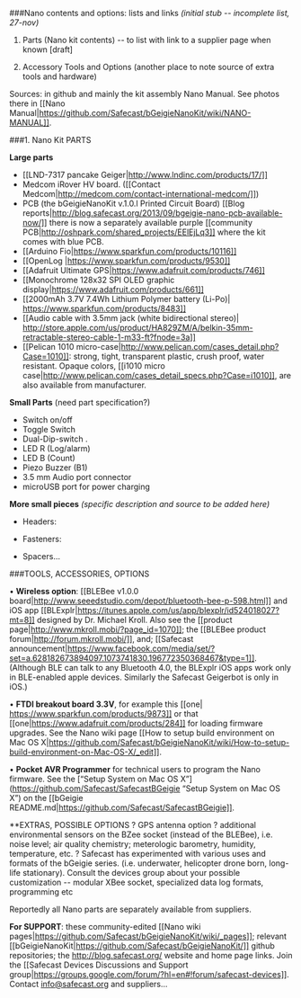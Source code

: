 ###Nano contents and options: lists and links
*(initial stub -- incomplete list, 27-nov)*

1) Parts (Nano kit contents) -- to list with link to a supplier page when known [draft]

2) Accessory Tools and Options (another place to note source of extra tools and hardware)

Sources: in github and mainly the kit assembly Nano Manual. See photos there in [[Nano Manual|https://github.com/Safecast/bGeigieNanoKit/wiki/NANO-MANUAL]].


###1. Nano Kit PARTS

**Large parts**

* [[LND-7317 pancake Geiger|http://www.lndinc.com/products/17/]]
* Medcom iRover HV board. ([[Contact Medcom|http://medcom.com/contact-international-medcom/]])
* PCB (the bGeigieNanoKit v.1.0.l Printed Circuit Board) [[Blog reports|http://blog.safecast.org/2013/09/bgeigie-nano-pcb-available-now/]] there is now a separately available purple [[community PCB|http://oshpark.com/shared_projects/EElEjLq3]] where the kit comes with blue PCB.
* [[Arduino Fio|https://www.sparkfun.com/products/10116]]
* [[OpenLog |https://www.sparkfun.com/products/9530]]
* [[Adafruit Ultimate GPS|https://www.adafruit.com/products/746]]
* [[Monochrome 128x32 SPI OLED graphic display|https://www.adafruit.com/products/661]]
* [[2000mAh 3.7V 7.4Wh Lithium Polymer battery (Li-Po)| https://www.sparkfun.com/products/8483]]
* [[Audio cable with 3.5mm jack (white bidirectional stereo)| http://store.apple.com/us/product/HA829ZM/A/belkin-35mm-retractable-stereo-cable-1-m33-ft?fnode=3a]]
* [[Pelican 1010 micro-case|http://www.pelican.com/cases_detail.php?Case=1010]]: strong, tight, transparent plastic, crush proof, water resistant. Opaque colors, [[i1010 micro case|http://www.pelican.com/cases_detail_specs.php?Case=i1010]], are also available from manufacturer. 

**Small Parts** (need part specification?)

* Switch on/off 
* Toggle Switch  
* Dual-Dip-switch . 
* LED R  (Log/alarm)
* LED B  (Count)
* Piezo Buzzer (B1)
* 3.5 mm Audio port connector 
* microUSB port for power charging 


**More small pieces** *(specific description and source to be added here)* 

* Headers:

* Fasteners:

* Spacers…

###TOOLS, ACCESSORIES, OPTIONS

•	**Wireless option**: [[BLEBee v1.0.0 board|http://www.seeedstudio.com/depot/bluetooth-bee-p-598.html]]  and iOS app [[BLExplr|https://itunes.apple.com/us/app/blexplr/id524018027?mt=8]] designed by Dr. Michael Kroll. Also see the [[product page|http://www.mkroll.mobi/?page_id=1070]]; the [[BLEBee product forum|http://forum.mkroll.mobi/]], and; [[Safecast announcement|https://www.facebook.com/media/set/?set=a.628182673894097.1073741830.196772350368467&type=1]]. (Although BLE can talk to any Bluetooth 4.0, the BLExplr iOS apps work only in BLE-enabled apple devices. Similarly the Safecast Geigerbot is only in iOS.)

•	**FTDI breakout board 3.3V**, for example this [[one| https://www.sparkfun.com/products/9873]] or that [[one|https://www.adafruit.com/products/284]] for loading firmware upgrades. See the Nano wiki page [[How to setup build environment on Mac OS X|https://github.com/Safecast/bGeigieNanoKit/wiki/How-to-setup-build-environment-on-Mac-OS-X/_edit]].

•	**Pocket AVR Programmer** for technical users to program the Nano firmware. See the  [“Setup System on Mac OS X”](https://github.com/Safecast/SafecastBGeigie “Setup System on Mac OS X”) on the [[bGeigie README.md|https://github.com/Safecast/SafecastBGeigie]].

**EXTRAS, POSSIBLE OPTIONS ? GPS antenna option ? additional environmental sensors on the BZee socket (instead of the BLEBee), i.e. noise level; air quality chemistry; meterologic barometry, humidity, temperature, etc. ? Safecast has experimented with various uses and formats of the bGeigie series. (i.e. underwater, helicopter drone born, long-life stationary). Consult the devices group about your possible customization -- modular XBee socket, specialized data log formats, programming etc

Reportedly all Nano parts are separately available from suppliers.

**For SUPPORT**:  these community-edited [[Nano wiki pages|https://github.com/Safecast/bGeigieNanoKit/wiki/_pages]]; relevant  [[bGeigieNanoKit|https://github.com/Safecast/bGeigieNanoKit/]] github repositories; the http://blog.safecast.org/ website and home page links. Join the [[Safecast Devices Discussions and Support group|https://groups.google.com/forum/?hl=en#!forum/safecast-devices]]. 
Contact info@safecast.org and suppliers...
